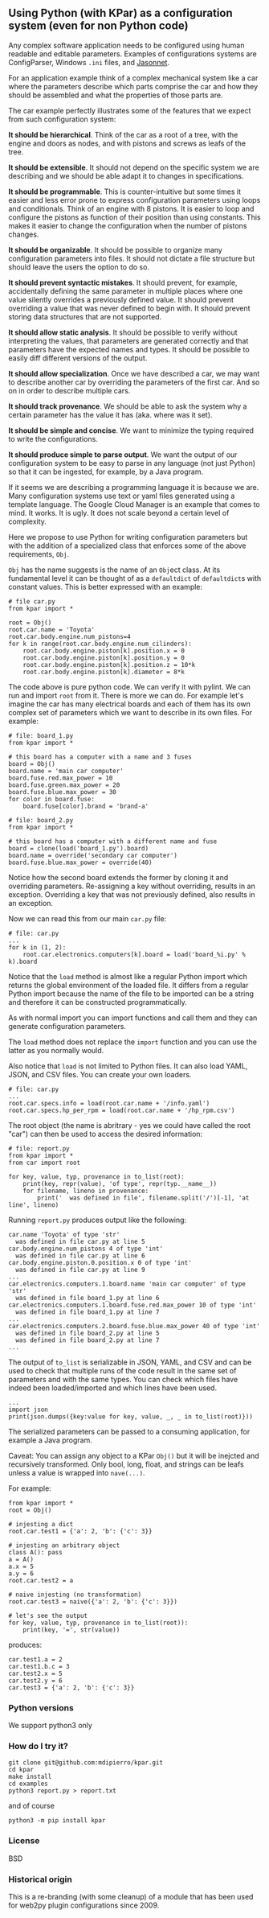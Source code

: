 ## Using Python (with KPar) as a configuration system (even for non Python code)


Any complex software application needs to be configured using human readable and editable parameters. Examples of configurations systems are ConfigParser, Windows `.ini` files, and [Jasonnet](https://jsonnet.org/).

For an application example think of a complex mechanical system like a car where the parameters describe which parts comprise the car and how they should be assembled and what the properties of those parts are.

The car example perfectly illustrates some of the features that we expect from such configuration system:

**It should be hierarchical**. Think of the car as a root of a tree, with the engine and doors as nodes, and with pistons and screws as leafs of the tree.

**It should be extensible**. It should not depend on the specific system we are describing and we should be able adapt it to changes in specifications.

**It should be programmable**. This is counter-intuitive but some times it easier and less error prone to express configuration parameters using loops and conditionals. Think of an engine with 8 pistons. It is easier to loop and configure the pistons as function of their position than using constants. This makes it easier to change the configuration when the number of pistons changes.

**It should be organizable**. It should be possible to organize many configuration parameters into files. It should not dictate a file structure but should leave the users the option to do so.

**It should prevent syntactic mistakes**. It should prevent, for example, accidentally defining the same parameter in multiple places where one value silently overrides a previously defined value. It should prevent overriding a value that was never defined to begin with. It should prevent storing data structures that are not supported.

**It should allow static analysis**. It should be possible to verify without interpreting the values, that parameters are generated correctly and that parameters have the expected names and types. It should be possible to easily diff different versions of the output.

**It should allow specialization**. Once we have described a car, we may want to describe another car by overriding the parameters of the first car. And so on in order to describe multiple cars.

**It should track provenance**. We should be able to ask the system why a certain parameter has the value it has (aka. where was it set).

**It should be simple and concise**. We want to minimize the typing required to write the configurations.

**It should produce simple to parse output**. We want the output of our configuration system to be easy to parse in any language (not just Python) so that it can be ingested, for example, by a Java program.

If it seems we are describing a programming language it is because we are. Many configuration systems use text or yaml files generated using a template language. The Google Cloud Manager is an example that comes to mind. It works. It is ugly. It does not scale beyond a certain level of complexity.

Here we propose to use Python for writing configuration parameters but with the addition of a specialized class that enforces some of the above requirements, `Obj`.

`Obj` has the name suggests is the name of an `Obj`ect class. At its fundamental level it can be thought of as a `defaultdict` of `defaultdict`s with constant values. This is better expressed with an example:

```
# file car.py
from kpar import *

root = Obj()
root.car.name = 'Toyota'
root.car.body.engine.num_pistons=4 
for k in range(root.car.body.engine.num_cilinders):
    root.car.body.engine.piston[k].position.x = 0
    root.car.body.engine.piston[k].position.y = 0
    root.car.body.engine.piston[k].position.z = 10*k
    root.car.body.engine.piston[k].diameter = 8*k
```

The code above is pure python code. We can verify it with pylint. We can run and import ``root`` from it.
There is more we can do. For example let's imagine the car has many electrical boards and each of them has its own complex set of parameters which we want to describe in its own files. For example:

```
# file: board_1.py
from kpar import *

# this board has a computer with a name and 3 fuses
board = Obj()
board.name = 'main car computer'
board.fuse.red.max_power = 10
board.fuse.green.max_power = 20
board.fuse.blue.max_power = 30
for color in board.fuse:
    board.fuse[color].brand = 'brand-a'
```

```
# file: board_2.py
from kpar import *

# this board has a computer with a different name and fuse
board = clone(load('board_1.py').board)
board.name = override('secondary car computer')
board.fuse.blue.max_power = override(40)
```

Notice how the second board extends the former by cloning it and overriding parameters.
Re-assigning a key without overriding, results in an exception.
Overriding a key that was not previously defined, also results in an exception.

Now we can read this from our main `car.py` file:

```
# file: car.py
...
for k in (1, 2):
    root.car.electronics.computers[k].board = load('board_%i.py' % k).board
```

Notice that the `load` method is almost like a regular Python import which returns the global environment of the loaded file. It differs from a regular Python import because the name of the file to be imported can be a string and therefore it can be constructed programmatically. 

As with normal import you can import functions and call them and they can generate configuration parameters.

The `load` method does not replace the `import` function and you can use the latter as you
normally would.

Also notice that `load` is not limited to Python files. It can also load YAML, JSON, and CSV files.
You can create your own loaders.

```
# file: car.py
...
root.car.specs.info = load(root.car.name + '/info.yaml')
root.car.specs.hp_per_rpm = load(root.car.name + '/hp_rpm.csv')
```

The root object (the name is abritrary  - yes we could have called the root "car")
can then be used to access the desired information:

```
# file: report.py
from kpar import *
from car import root

for key, value, typ, provenance in to_list(root):
    print(key, repr(value), 'of type', repr(typ.__name__))
    for filename, lineno in provenance:
        print('  was defined in file', filename.split('/')[-1], 'at line', lineno)
```

Running `report.py` produces output like the following:

```
car.name 'Toyota' of type 'str'
  was defined in file car.py at line 5
car.body.engine.num_pistons 4 of type 'int'
  was defined in file car.py at line 6
car.body.engine.piston.0.position.x 0 of type 'int'
  was defined in file car.py at line 9
...
car.electronics.computers.1.board.name 'main car computer' of type 'str'
  was defined in file board_1.py at line 6
car.electronics.computers.1.board.fuse.red.max_power 10 of type 'int'
  was defined in file board_1.py at line 7
...
car.electronics.computers.2.board.fuse.blue.max_power 40 of type 'int'
  was defined in file board_2.py at line 5
  was defined in file board_2.py at line 7
...
```

The output of `to_list` is serializable in JSON, YAML, and CSV and can be used to check that
multiple runs of the code result in the same set of parameters and with the same types. You can 
check which files have indeed been loaded/imported and which lines have been used.

```
...
import json
print(json.dumps({key:value for key, value, _, _ in to_list(root)}))
```

The serialized parameters can be passed to a consuming application, for example a Java program.

Caveat: You can assign any object to a KPar `Obj()` but it will be inejcted and recursively transformed.
Only bool, long, float, and strings can be leafs unless a value is wrapped into `nave(...)`.

For example:

```
from kpar import *
root = Obj()

# injesting a dict
root.car.test1 = {'a': 2, 'b': {'c': 3}}

# injesting an arbitrary object
class A(): pass
a = A()
a.x = 5
a.y = 6
root.car.test2 = a

# naive injesting (no transformation)
root.car.test3 = naive({'a': 2, 'b': {'c': 3}})

# let's see the output
for key, value, typ, provenance in to_list(root)):
    print(key, '=', str(value))
```

produces:

```
car.test1.a = 2
car.test1.b.c = 3
car.test2.x = 5
car.test2.y = 6
car.test3 = {'a': 2, 'b': {'c': 3}}
```

### Python versions

We support python3 only

### How do I try it?

```
git clone git@github.com:mdipierro/kpar.git
cd kpar
make install
cd examples
python3 report.py > report.txt
```

and of course

```
python3 -m pip install kpar
```

### License

BSD

### Historical origin

This is a re-branding (with some cleanup) of a module that has been used
for web2py plugin configurations since 2009.
